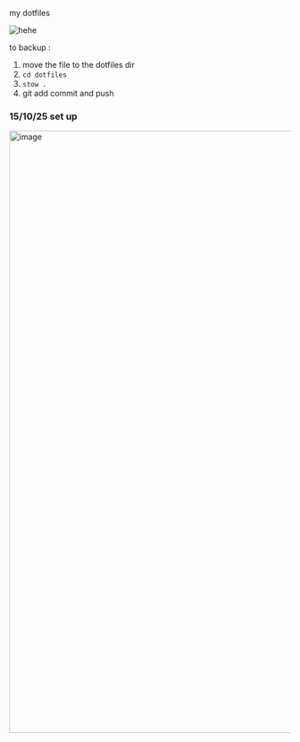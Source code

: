 my dotfiles

![hehe](https://noonasoverforks.com/wp-content/uploads/2015/07/oh-my-ghost-3-4.jpg?w=1140)

to backup :
1. move the file to the dotfiles dir
2. `cd dotfiles`
3. `stow .`
4. git add commit and push

### 15/10/25 set up
<img width="1916" height="1079" alt="image" src="https://github.com/user-attachments/assets/9d9c3fd0-1cea-4bd9-8bb2-84a4c0fb0bb2" />
